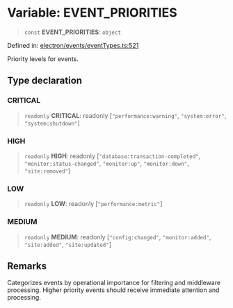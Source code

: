 # Variable: EVENT\_PRIORITIES

> `const` **EVENT\_PRIORITIES**: `object`

Defined in: [electron/events/eventTypes.ts:521](https://github.com/Nick2bad4u/Uptime-Watcher/blob/2a45eeb1723f8f7089001af2c92aa07d82dfe7e4/electron/events/eventTypes.ts#L521)

Priority levels for events.

## Type declaration

### CRITICAL

> `readonly` **CRITICAL**: readonly \[`"performance:warning"`, `"system:error"`, `"system:shutdown"`\]

### HIGH

> `readonly` **HIGH**: readonly \[`"database:transaction-completed"`, `"monitor:status-changed"`, `"monitor:up"`, `"monitor:down"`, `"site:removed"`\]

### LOW

> `readonly` **LOW**: readonly \[`"performance:metric"`\]

### MEDIUM

> `readonly` **MEDIUM**: readonly \[`"config:changed"`, `"monitor:added"`, `"site:added"`, `"site:updated"`\]

## Remarks

Categorizes events by operational importance for filtering and middleware processing.
Higher priority events should receive immediate attention and processing.
